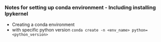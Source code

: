### Notes for setting up conda environment - Including installing Ipykernel

- Creating a conda environment
 - with specific python version
    `conda create -n <env_name> python=<python_version>`
